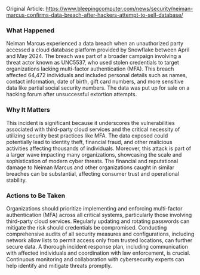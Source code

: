 Original Article: https://www.bleepingcomputer.com/news/security/neiman-marcus-confirms-data-breach-after-hackers-attempt-to-sell-database/

### What Happened
Neiman Marcus experienced a data breach when an unauthorized party accessed a cloud database platform provided by Snowflake between April and May 2024. The breach was part of a broader campaign involving a threat actor known as UNC5537, who used stolen credentials to target organizations lacking multi-factor authentication (MFA). This breach affected 64,472 individuals and included personal details such as names, contact information, date of birth, gift card numbers, and more sensitive data like partial social security numbers. The data was put up for sale on a hacking forum after unsuccessful extortion attempts.

### Why It Matters
This incident is significant because it underscores the vulnerabilities associated with third-party cloud services and the critical necessity of utilizing security best practices like MFA. The data exposed could potentially lead to identity theft, financial fraud, and other malicious activities affecting thousands of individuals. Moreover, this attack is part of a larger wave impacting many organizations, showcasing the scale and sophistication of modern cyber threats. The financial and reputational damage to Neiman Marcus and other organizations caught in similar breaches can be substantial, affecting consumer trust and operational stability.

### Actions to Be Taken
Organizations should prioritize implementing and enforcing multi-factor authentication (MFA) across all critical systems, particularly those involving third-party cloud services. Regularly updating and rotating passwords can mitigate the risk should credentials be compromised. Conducting comprehensive audits of all security measures and configurations, including network allow lists to permit access only from trusted locations, can further secure data. A thorough incident response plan, including communication with affected individuals and coordination with law enforcement, is crucial. Continuous monitoring and collaboration with cybersecurity experts can help identify and mitigate threats promptly.